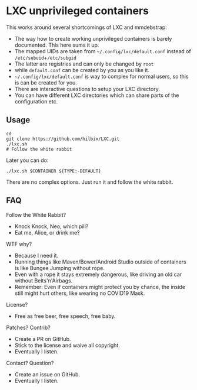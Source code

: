 # LXC unprivileged containers

This works around several shortcomings of LXC and mmdebstrap:

- The way how to create working unprivileged containers is barely documented.  This here sums it up.
- The mapped UIDs are taken from `~/.config/lxc/default.conf` instead of `/etc/subuid`+`/etc/subgid`
- The latter are registries and can only be changed by `root`
- while `default.conf` can be created by you as you like it.
- `~/.config/lxc/default.conf` is way to complex for normal users, so this is can be created for you.
- There are interactive questions to setup your LXC directory.
- You can have different LXC directories which can share parts of the configuration etc.


## Usage

	cd
	git clone https://github.com/hilbix/LXC.git
	./lxc.sh
	# Follow the white rabbit

Later you can do:

	./lxc.sh $CONTAINER ${TYPE:-DEFAULT}

There are no complex options.  Just run it and follow the white rabbit.


## FAQ

Follow the White Rabbit?

- Knock Knock, Neo, which pill?
- Eat me, Alice, or drink me?

WTF why?

- Because I need it.
- Running things like Maven/Bower/Android Studio outside of containers is like Bungee Jumping without rope.
- Even with a rope it stays extremely dangerous, like driving an old car without Belts'n'Airbags.
- Remember:  Even if containers might protect you by chance, the inside still might hurt others, like wearing no COVID19 Mask.

License?

- Free as free beer, free speech, free baby.

Patches?  Contrib?

- Create a PR on GitHub.
- Stick to the license and waive all copyright.
- Eventually I listen.

Contact?  Question?

- Create an issue on GitHub.
- Eventually I listen.

